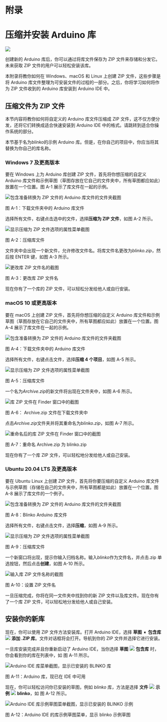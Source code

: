 # 附录

# 压缩并安装 Arduino 库

![](img/opener-img.png)

创建新的 Arduino 库后，你可以通过将库文件保存为 ZIP 文件来存储和分发它。未来获取 ZIP 文件的用户可以轻松安装该库。

本附录将教你如何在 Windows、macOS 和 Linux 上创建 ZIP 文件，这些步骤是将 Arduino 库文件整理为可安装文件的过程的一部分。之后，你将学习如何将作为 ZIP 文件收到的 Arduino 库安装到 Arduino IDE 中。

## 压缩文件为 ZIP 文件

本节内容将教你如何将自定义的 Arduino 库文件压缩成 ZIP 文件，这不仅方便分发，还将它们转换成适合快速安装到 Arduino IDE 中的格式。请跳转到适合你操作系统的部分。

本节基于名为*blinko*的示例 Arduino 库。但是，在你自己的项目中，你应当将其替换为你自己的库名称。

### Windows 7 及更高版本

要在 Windows 上为 Arduino 库创建 ZIP 文件，首先将你想压缩的自定义 Arduino 库文件和示例草图（草图存放在它自己的文件夹中，所有草图都应如此）放置在一个位置。图 A-1 展示了库文件在一起的示例。

![包含准备转换为 ZIP 文件的 Arduino 库文件的文件夹截图](img/figA-1.png)

图 A-1：下载文件夹中的 Arduino 库文件

选择所有文件，右键点击选中的文件，选择**压缩为 ZIP 文件**，如图 A-2 所示。

![显示压缩为 ZIP 文件选项的属性菜单截图](img/figA-2.png)

图 A-2：压缩库文件

文件夹中会出现一个新文件，允许修改文件名。将库文件名更改为*blinko.zip*，然后按 ENTER 键，如图 A-3 所示。

![更改库 ZIP 文件名的截图](img/figA-3.png)

图 A-3：更改库 ZIP 文件名

现在你有了一个库的 ZIP 文件，可以轻松分发给他人或自行安装。

### macOS 10 或更高版本

要在 macOS 上创建 ZIP 文件，首先将你想压缩的自定义 Arduino 库文件和示例草图（草图存放在它自己的文件夹中，所有草图都应如此）放置在一个位置。图 A-4 展示了库文件在一起的示例。

![包含准备转换为 ZIP 文件的 Arduino 库文件的文件夹截图](img/figA-4.png)

图 A-4：下载文件夹中的 Arduino 库文件

选择所有文件，右键点击文件，选择**压缩 4 个项目**，如图 A-5 所示。

![显示压缩为 ZIP 文件选项的属性菜单截图](img/figA-5.png)

图 A-5：压缩库文件

一个名为*Archive.zip*的新文件将出现在文件夹中，如图 A-6 所示。

![库 ZIP 文件在 Finder 窗口中的截图](img/figA-6.png)

图 A-6： Archive.zip 文件在下载文件夹中

点击*Archive.zip*文件夹并将其重命名为*blinko.zip*，如图 A-7 所示。

![重命名后的库 ZIP 文件在 Finder 窗口中的截图](img/figA-7.png)

图 A-7：重命名 Archive.zip 为 blinko.zip

现在你有了一个库 ZIP 文件，可以轻松地分发给他人或自己安装。

### Ubuntu 20.04 LTS 及更高版本

要在 Ubuntu Linux 上创建 ZIP 文件，首先将你要压缩的自定义 Arduino 库文件与示例草图（存储在自己的文件夹中，所有草图都是如此）放置在一个位置。图 A-8 展示了库文件的一个例子。

![包含准备转换为 ZIP 文件的 Arduino 库文件的文件夹截图](img/figA-8.png)

图 A-8：Blinko Arduino 库文件

选择所有文件，右键点击文件，选择**压缩**，如图 A-9 所示。

![显示压缩为 ZIP 文件选项的属性菜单截图](img/figA-9.png)

图 A-9：压缩库文件

一个新窗口将出现，提示你输入归档名称。输入*blinko*作为文件名，并点击.zip 单选按钮，然后点击**创建**，如图 A-10 所示。

![输入库 ZIP 文件名称的截图](img/figA-10.png)

图 A-10：设置 ZIP 文件名

一旦压缩完成，你将在同一文件夹中找到你的新 ZIP 文件以及库文件。现在你有了一个库 ZIP 文件，可以轻松地分发给他人或自己安装。

## 安装你的新库

现在，你可以使用 ZIP 文件方法安装库。打开 Arduino IDE，选择 **草图** ➧ **包含库** ![](img/arr.png) **添加 .ZIP 库**。文件对话框将会打开。导航到你的 ZIP 文件并选择它进行安装。

一旦库安装完成并且你重新启动了 Arduino IDE，当你选择 **草图** ![](img/arr.png) **包含库** 时，你会看到你的库在列表中，如 图 A-11 所示。

![Arduino IDE 库菜单截图，显示已安装的 BLINKO 库](img/figA-11.png)

图 A-11：Arduino 库，现已在 IDE 中可用

现在，你可以轻松访问你已安装的草图，例如 *blinko* 库，方法是选择 **文件** ![](img/arr.png) **示例** ![](img/arr.png) **blinko**，如 图 A-12 所示。

![Arduino IDE 库示例草图菜单截图，显示已安装的 BLINKO 示例](img/figA-12.png)

图 A-12：Arduino IDE 的库示例草图菜单，显示 blinko 示例草图

